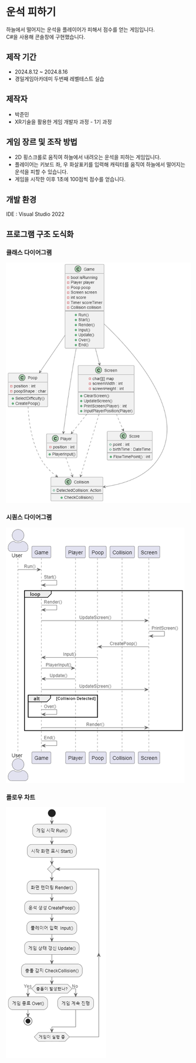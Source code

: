 # 운석 피하기

하늘에서 떨어지는 운석을 플레이어가 피해서 점수를 얻는 게임입니다.   
C#을 사용해 콘솔창에 구현했습니다.

## 제작 기간

- 2024.8.12 ~ 2024.8.16
- 경일게임아카데미 두번째 레벨테스트 실습

## 제작자
- 박준민
- XR기술을 활용한 게임 개발자 과정 - 1기 과정

## 게임 장르 및 조작 방법
- 2D 횡스크롤로 움직여 하늘에서 내려오는 운석을 피하는 게임입니다.
- 플레이어는 키보드 좌, 우 화살표키를 입력해 캐릭터를 움직여 하늘에서 떨어지는 운석을 피할 수 있습니다.
- 게임을 시작한 이후 1초에 100점씩 점수를 얻습니다.

## 개발 환경
IDE : Visual Studio 2022

## 프로그램 구조 도식화

### 클래스 다이어그램
![](./Diagram/ClassDiagram.png)

### 시퀀스 다이어그램
![](./Diagram/SequenceDiagram.png)

### 플로우 차트
![](./Diagram/FlowChart.png)


  

